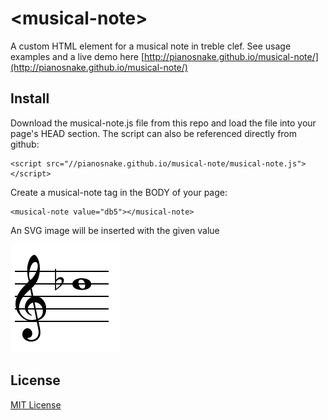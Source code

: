 # &lt;musical-note&gt;

A custom HTML element for a musical note in treble clef. See usage examples and a live demo here [http://pianosnake.github.io/musical-note/](http://pianosnake.github.io/musical-note/)

## Install

Download the musical-note.js file from this repo and load the file into your page's HEAD section. The script can also be referenced directly from github:

```
<script src="//pianosnake.github.io/musical-note/musical-note.js"></script>
```

Create a musical-note tag in the BODY of your page: 

```
<musical-note value="db5"></musical-note>
```
An SVG image will be inserted with the given value

![alt tag](example.png)

## License

[MIT License](http://opensource.org/licenses/MIT)
